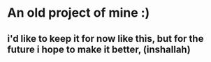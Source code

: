 # An old project of mine :)

## i'd like to keep it for now like this, but for the future i hope to make it better, (inshallah)
